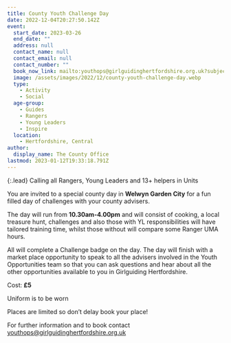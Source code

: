 ```yaml
---
title: County Youth Challenge Day
date: 2022-12-04T20:27:50.142Z
event:
  start_date: 2023-03-26
  end_date: ""
  address: null
  contact_name: null
  contact_email: null
  contact_number: ""
  book_now_link: mailto:youthops@girlguidinghertfordshire.org.uk?subject=County+Youth+Challenge+Day
  image: /assets/images/2022/12/county-youth-challenge-day.webp
  type:
    - Activity
    - Social
  age-group:
    - Guides
    - Rangers
    - Young Leaders
    - Inspire
  location:
    - Hertfordshire, Central
author:
  display_name: The County Office
lastmod: 2023-01-12T19:33:18.791Z
---
```

{:.lead}
Calling all Rangers, Young Leaders and 13+ helpers in Units

You are invited to a special county day in **Welwyn Garden City** for a fun filled day of challenges with your county advisers.

The day will run from **10.30am-4.00pm** and will consist of cooking, a local treasure hunt, challenges and also those with YL responsibilities will have tailored training time, whilst those without will compare some Ranger UMA hours.

All will complete a Challenge badge on the day.  The day will finish with a market place opportunity to speak to all the advisers involved in the Youth Opportunities team so that you can ask questions and hear about all the other opportunities available to you in Girlguiding Hertfordshire.

Cost: **£5**

Uniform is to be worn

Places are limited so don’t delay book your place!

For further information and to book contact <youthops@girlguidinghertfordshire.org.uk>
